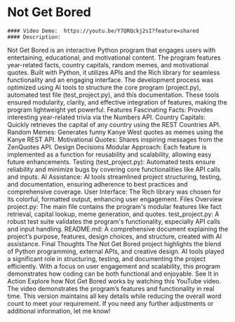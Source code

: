   # Not Get Bored
    #### Video Demo:  https://youtu.be/Y7QRQckj2sI?feature=shared
    #### Description:

Not Get Bored is an interactive Python program that engages users with entertaining, educational, and motivational content. The program features year-related facts, country capitals, random memes, and motivational quotes. Built with Python, it utilizes APIs and the Rich library for seamless functionality and an engaging interface.
The development process was optimized using AI tools to structure the core program (project.py), automated test file (test_project.py), and this documentation. These tools ensured modularity, clarity, and effective integration of features, making the program lightweight yet powerful.
Features
Fascinating Facts: Provides interesting year-related trivia via the Numbers API.
Country Capitals: Quickly retrieves the capital of any country using the REST Countries API.
Random Memes: Generates funny Kanye West quotes as memes using the Kanye REST API.
Motivational Quotes: Shares inspiring messages from the ZenQuotes API.
Design Decisions
Modular Approach: Each feature is implemented as a function for reusability and scalability, allowing easy future enhancements.
Testing (test_project.py): Automated tests ensure reliability and minimize bugs by covering core functionalities like API calls and inputs.
AI Assistance: AI tools streamlined project structuring, testing, and documentation, ensuring adherence to best practices and comprehensive coverage.
User Interface: The Rich library was chosen for its colorful, formatted output, enhancing user engagement.
Files Overview
project.py: The main file contains the program's modular features like fact retrieval, capital lookup, meme generation, and quotes.
test_project.py: A robust test suite validates the program's functionality, especially API calls and input handling.
README.md: A comprehensive document explaining the project’s purpose, features, design choices, and structure, created with AI assistance.
Final Thoughts
The Not Get Bored project highlights the blend of Python programming, external APIs, and creative design. AI tools played a significant role in structuring, testing, and documenting the project efficiently. With a focus on user engagement and scalability, this program demonstrates how coding can be both functional and enjoyable.
See It in Action
Explore how Not Get Bored works by watching this YouTube video. The video demonstrates the program’s features and functionality in real time. This version maintains all key details while reducing the overall word count to meet your requirement. If you need any further adjustments or additional information, let me know!
